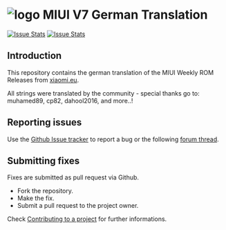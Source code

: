 # ![logo](http://en.miui.com/static/index7/images/miui7/overview_0.png) MIUI V7 German Translation

[![Issue Stats](http://www.issuestats.com/github/muhamed89/MIUI/badge/issue)](http://www.issuestats.com/github/muhamed89/MIUI) [![Issue Stats](http://www.issuestats.com/github/muhamed89/MIUI/badge/pr)](http://www.issuestats.com/github/muhamed89/MIUI)

## Introduction

This repository contains the german translation of the MIUI Weekly ROM Releases from [xiaomi.eu](http://xiaomi.eu/community/forums/103/).

All strings were translated by the community - special thanks go to:
muhamed89, cp82, dahool2016, and more..!

## Reporting issues

Use the [Github Issue tracker](https://github.com/muhamed89/MIUI/issues) to report a bug or the following [forum thread](http://xiaomi.eu/community/threads/28411).


## Submitting fixes

Fixes are submitted as pull request via Github.

- Fork the repository.
- Make the fix.
- Submit a pull request to the project owner.

Check [Contributing to a project](https://guides.github.com/activities/forking) for further informations.